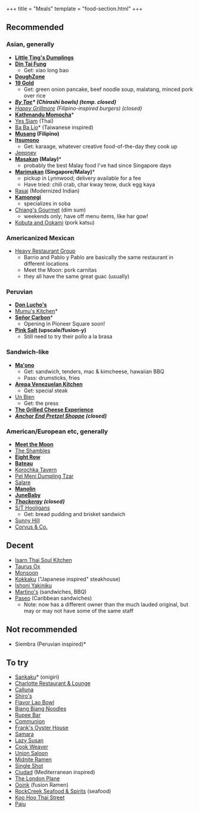 +++
title = "Meals"
template = "food-section.html"
+++

## Recommended
### Asian, generally
- **[Little Ting's Dumplings](https://www.yelp.com/biz/little-tings-dumplings-seattle)**
- **[Din Tai Fung](https://www.dintaifungusa.com/us/locations/seattle-university-village.html)**
    - Get: xiao long bao
- **[DoughZone](https://www.doughzonedumplinghouse.com/)**
- **[19 Gold](https://www.19goldseattle.com/)**
    - Get: green onion pancake, beef noodle soup, malatang, minced pork over rice
- _**[By Tae](https://www.instagram.com/bytaeseattle)* (Chirashi bowls) (temp. closed)**_
- _[Happy Grillmore](https://www.facebook.com/HappyGrillmoreBurgers/) (Filipino-inspired burgers) (closed)_
- **[Kathmandu Momocha](https://www.kathmandumomocha.com/)***
- [Yes Siam](https://www.yessiamthaicafe.com/) (Thai)
- [Ba Ba Lio](https://www.babaliotaiwan.com/)* (Taiwanese inspired)
- **[Musang](https://www.musangseattle.com/) (Filipino)**
- **[Itsumono](https://itsumonoseattle.wixsite.com/home)**
    - Get: karaage, whatever creative food-of-the-day they cook up
- [Jeepney](https://www.jeepneycaphill.com/home)
- **[Masakan](https://www.instagram.com/masakanseattle/?hl=en) (Malay)***
    - probably the best Malay food I've had since Singapore days
- **[Marimakan](https://www.instagram.com/marimakanseattle/?hl=en) (Singapore/Malay)***
    - pickup in Lynnwood; delivery available for a fee
    - Have tried: chili crab, char kway teow, duck egg kaya
- [Rasai](https://rasaiwa.com/) (Modernized Indian)
- **[Kamonegi](https://www.kamonegiseattle.com/)**
    - specializes in soba
- [Chiang's Gourmet](https://chiangsgourmetseattle.com/) (dim sum)
    - weekends only; have off menu items, like har gow!
- [Kobuta and Ookami](https://www.kobutaandookami.com/) (pork katsu)

### Americanized Mexican
- [Heavy Restaurant Group](https://www.heavyrestaurantgroup.com/)
    - Barrio and Pablo y Pablo are basically the same restaurant in different locations
    - Meet the Moon: pork carnitas
    - they all have the same great guac (usually)

### Peruvian
- **[Don Lucho's](https://donluchosinseattle.com/)**
- [Mumu's Kitchen](https://www.instagram.com/mumuskitchen.seattle)*
- **[Señor Carbon](https://www.instagram.com/senorcarbonperuviancuisine/)***
    - Opening in Pioneer Square soon!
- **[Pink Salt](https://pinksaltseattle.com/) (upscale/fusion-y)**
    - Still need to try their pollo a la brasa

### Sandwich-like
- **[Ma'ono](https://www.maonoseattle.com/)**
    - Get: sandwich, tenders, mac & kimcheese, hawaiian BBQ
    - Pass: drumsticks, fries
- **[Arepa Venezuelan Kitchen](https://www.facebook.com/ArepaVen/)**
    - Get: special steak
- [Un Bien](https://www.unbienseattle.com/)
    - Get: the press
- **[The Grilled Cheese Experience](https://www.grilledcheeseseattle.com/)**
- _**[Anchor End Pretzel Shoppe](https://www.instagram.com/anchor_end_/?hl=en) (closed)**_

### American/European etc, generally
- **[Meet the Moon](https://meetthemooncafe.com/)**
- [The Shambles](https://www.delimeatsbar.com/)
- **[Eight Row](https://www.eightrow.com/)**
- **[Bateau](https://www.restaurantbateau.com/)**
- [Korochka Tavern](https://www.korochkatavern.net/)
- [Pel Meni Dumpling Tzar](http://dumplingtzar.com/)
- [Salare](https://www.salarerestaurant.com/)
- **[Manolin](https://www.manolinseattle.com/)**
- **[JuneBaby](https://www.junebabyseattle.com/)**
- _**[Thackeray](https://www.yelp.com/biz/thackeray-seattle-2) (closed)**_
- [S/T Hooligans](https://www.sthooligans.com/)
    - Get: bread pudding and brisket sandwich
- [Sunny Hill](https://www.sunnyhillseattle.com/)
- [Corvus & Co.](https://www.corvusandcompany.com/)

## Decent
- [Isarn Thai Soul Kitchen](https://www.isarnkitchen.com/)
- [Taurus Ox](https://taurusox.square.site/)
- [Monsoon](https://monsoonrestaurants.com/seattle/)
- [Kokkaku](https://kokkakuseattle.com/) ("Japanese inspired" steakhouse)
- [Ishoni Yakiniku](https://www.instagram.com/ishoniseattle/?hl=en)
- [Martino's](https://www.martinos.net/) (sandwiches, BBQ)
- [Paseo](https://www.paseo.com/) (Caribbean sandwiches)
    - Note: now has a different owner than the much lauded original, but may or may not have some of the same staff 

## Not recommended
- Siembra (Peruvian inspired)*

## To try
- [Sankaku](https://www.instagram.com/sankakuseattle)* (onigiri)
- [Charlotte Restaurant & Lounge](https://www.lottehotel.com/seattle-hotel/en/dining/restaurant-charlotte-bar.html)
- [Calluna](https://callunaseattle.com/)
- [Shiro's](https://shiros.com/)
- [Flavor Lao Bowl](https://www.yelp.com/biz/flavor-lao-bowl-seattle)
- [Biang Biang Noodles](https://www.biangbiangnoodles.com/)
- [Rupee Bar](https://www.rupeeseattle.com/)
- [Communion](https://www.communionseattle.com/)
- [Frank's Oyster House](https://www.franksoysterhouse.com/)
- [Samara](https://samaraseattle.com/)
- [Lazy Susan](https://www.lazysusanseattle.com/)
- [Cook Weaver](https://www.cookweaver.com/)
- [Union Saloon](https://www.unionsaloonseattle.com/)
- [Midnite Ramen](https://www.ramenseattle.com/menu)
- [Single Shot](https://www.singleshotseattle.com/)
- [Ciudad](https://www.ciudadseattle.com/menu) (Mediterranean inspired)
- [The London Plane](https://www.thelondonplaneseattle.com/)
- [Ooink](https://www.ooinkramen.com/) (fusion Ramen)
- [RockCreek Seafood & Spirits](https://rockcreekseattle.com/) (seafood)
- [Koo Hoo Thai Street](https://www.koohoothaistreet.com/)
- [Paju](https://www.pajurestaurant.com/)